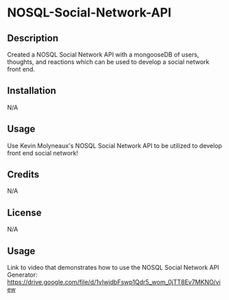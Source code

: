 # NOSQL-Social-Network-API

## Description

Created a NOSQL Social Network API with a mongooseDB of users, thoughts, and reactions which can be used to develop a social network front end.  


## Installation

N/A

## Usage

Use Kevin Molyneaux's NOSQL Social Network API to be utilized to develop front end social network! 

## Credits

N/A

## License

N/A

## Usage

Link to video that demonstrates how to use the NOSQL Social Network API Generator: https://drive.google.com/file/d/1vIwjdbFswp1Qdr5_wom_0jTT8Ev7MKNO/view
